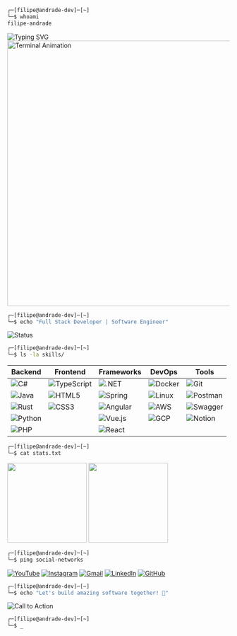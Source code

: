 ```bash
┌─[filipe@andrade-dev]─[~]
└─$ whoami
filipe-andrade
```
<div align=¨left¨>
<img src="https://readme-typing-svg.herokuapp.com?font=Fira+Code&size=35&duration=3000&pause=1000&color=00FF00&center=true&vCenter=true&width=600&lines=Welcome+to+my+terminal!;Full+Stack+Developer;Software+Engineer;Let's+build+amazing+things!" alt="Typing SVG" />

<img src="https://raw.githubusercontent.com/andrade-filipe/andrade-filipe/main/assets/terminal.gif" alt="Terminal Animation" width="600"/>
</div>

</div>

```bash
┌─[filipe@andrade-dev]─[~]
└─$ echo "Full Stack Developer | Software Engineer"
```

<div align="left">

<img src="https://readme-typing-svg.herokuapp.com?font=Fira+Code&size=20&duration=2000&pause=500&color=00FF00&center=true&vCenter=true&width=500&lines=Currently+working+on+awesome+projects;Always+learning+new+technologies;Passionate+about+code" alt="Status" />

</div>

```bash
┌─[filipe@andrade-dev]─[~]
└─$ ls -la skills/
```

<div align="left">

| **Backend** | **Frontend** | **Frameworks** | **DevOps** | **Tools** |
|-------------|--------------|----------------|------------|-----------|
| ![C#](https://img.shields.io/badge/C%23-239120?style=for-the-badge&logo=c-sharp&logoColor=white) | ![TypeScript](https://img.shields.io/badge/TypeScript-007ACC?style=for-the-badge&logo=typescript&logoColor=white) | ![.NET](https://img.shields.io/badge/.NET-512BD4?style=for-the-badge&logo=dotnet&logoColor=white) | ![Docker](https://img.shields.io/badge/Docker-2496ED?style=for-the-badge&logo=docker&logoColor=white) | ![Git](https://img.shields.io/badge/Git-F05032?style=for-the-badge&logo=git&logoColor=white) |
| ![Java](https://img.shields.io/badge/Java-ED8B00?style=for-the-badge&logo=openjdk&logoColor=white) | ![HTML5](https://img.shields.io/badge/HTML5-E34F26?style=for-the-badge&logo=html5&logoColor=white) | ![Spring](https://img.shields.io/badge/Spring-6DB33F?style=for-the-badge&logo=spring&logoColor=white) | ![Linux](https://img.shields.io/badge/Linux-FCC624?style=for-the-badge&logo=linux&logoColor=black) | ![Postman](https://img.shields.io/badge/Postman-FF6C37?style=for-the-badge&logo=postman&logoColor=white) |
| ![Rust](https://img.shields.io/badge/Rust-000000?style=for-the-badge&logo=rust&logoColor=white) | ![CSS3](https://img.shields.io/badge/CSS3-1572B6?style=for-the-badge&logo=css3&logoColor=white) | ![Angular](https://img.shields.io/badge/Angular-DD0031?style=for-the-badge&logo=angular&logoColor=white) | ![AWS](https://img.shields.io/badge/AWS-232F3E?style=for-the-badge&logo=amazon-aws&logoColor=white) | ![Swagger](https://img.shields.io/badge/Swagger-85EA2D?style=for-the-badge&logo=swagger&logoColor=white) |
| ![Python](https://img.shields.io/badge/Python-3776AB?style=for-the-badge&logo=python&logoColor=white) | | ![Vue.js](https://img.shields.io/badge/Vue.js-4FC08D?style=for-the-badge&logo=vue.js&logoColor=white) | ![GCP](https://img.shields.io/badge/Google_Cloud-4285F4?style=for-the-badge&logo=google-cloud&logoColor=white) | ![Notion](https://img.shields.io/badge/Notion-000000?style=for-the-badge&logo=notion&logoColor=white) |
| ![PHP](https://img.shields.io/badge/PHP-777BB4?style=for-the-badge&logo=php&logoColor=white) | | ![React](https://img.shields.io/badge/React-20232A?style=for-the-badge&logo=react&logoColor=61DAFB) | | |

</div>

```bash
┌─[filipe@andrade-dev]─[~]
└─$ cat stats.txt
```

<div align="left">

<img height="180em" src="https://github-readme-stats.vercel.app/api?username=andrade-filipe&show_icons=true&theme=dark&include_all_commits=true&count_private=true&hide_border=true&bg_color=0d1117&title_color=00ff00&text_color=ffffff&icon_color=00ff00"/>
<img height="180em" src="https://github-readme-stats.vercel.app/api/top-langs/?username=andrade-filipe&layout=compact&langs_count=8&theme=dark&hide_border=true&bg_color=0d1117&title_color=00ff00&text_color=ffffff&icon_color=00ff00"/>

</div>

```bash
┌─[filipe@andrade-dev]─[~]
└─$ ping social-networks
```

<div align="left">

[![YouTube](https://img.shields.io/badge/YouTube-FF0000?style=for-the-badge&logo=youtube&logoColor=white)](https://youtube.com/@LovelaceSoftwares?si=Oly5-vOOQ0JDbcIk)
[![Instagram](https://img.shields.io/badge/Instagram-E4405F?style=for-the-badge&logo=instagram&logoColor=white)](https://www.instagram.com/andrade.filipe_/)
[![Gmail](https://img.shields.io/badge/Gmail-D14836?style=for-the-badge&logo=gmail&logoColor=white)](mailto:dev.filipeandrade@gmail.com)
[![LinkedIn](https://img.shields.io/badge/LinkedIn-0077B5?style=for-the-badge&logo=linkedin&logoColor=white)](https://www.linkedin.com/in/filipe-andrade-02777123b/)
[![GitHub](https://img.shields.io/badge/GitHub-100000?style=for-the-badge&logo=github&logoColor=white)](https://github.com/andrade-filipe)

</div>

```bash
┌─[filipe@andrade-dev]─[~]
└─$ echo "Let's build amazing software together! 🚀"
```

<div align="left">

<img src="https://readme-typing-svg.herokuapp.com?font=Fira+Code&size=18&duration=1500&pause=1000&color=00FF00&center=true&vCenter=true&width=400&lines=Ready+to+collaborate!;Open+to+new+opportunities;Let's+connect+and+code!" alt="Call to Action" />

</div>

```bash
┌─[filipe@andrade-dev]─[~]
└─$ _
```
